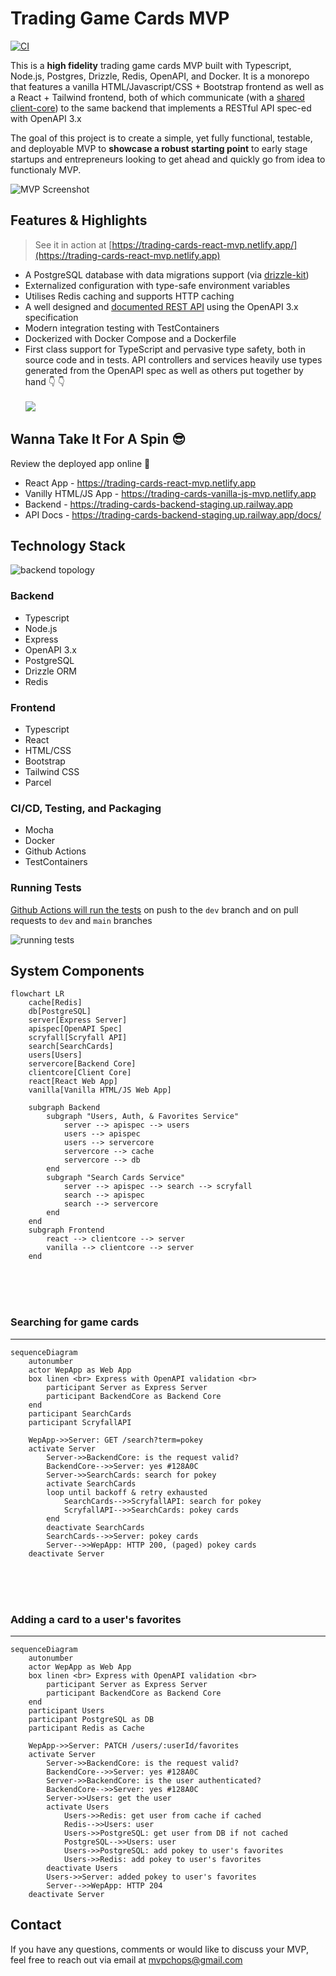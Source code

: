 # Trading Game Cards MVP

[![CI](https://github.com/mvpchops/trading-cards/actions/workflows/CI.yaml/badge.svg)](https://github.com/mvpchops/trading-cards/actions/workflows/CI.yaml)

This is a **high fidelity** trading game cards MVP built with Typescript, Node.js, Postgres, Drizzle, Redis, OpenAPI, and Docker. It is a monorepo that features a vanilla HTML/Javascript/CSS + Bootstrap frontend as well as a React + Tailwind frontend, both of which communicate (with a [shared client-core](/shared/server/client/client-core)) to the same backend that implements a RESTful API spec-ed with OpenAPI 3.x

The goal of this project is to create a simple, yet fully functional, testable, and deployable MVP to **showcase a robust starting point** to early stage startups and entrepreneurs looking to get ahead and quickly go from idea to functionaly MVP.

![MVP Screenshot](static/images/vanilla-js-frontent-app-transformed.png)

## Features & Highlights

> See it in action at [https://trading-cards-react-mvp.netlify.app/](https://trading-cards-react-mvp.netlify.app)


- A PostgreSQL database with data migrations support (via [drizzle-kit](https://github.com/drizzle-team/drizzle-kit))
- Externalized configuration with type-safe environment variables
- Utilises Redis caching and supports HTTP caching
- A well designed and [documented REST API](https://trading-cards-backend-staging.up.railway.app/docs/) using the OpenAPI 3.x specification
- Modern integration testing with TestContainers
- Dockerized with Docker Compose and a Dockerfile
- First class support for TypeScript and pervasive type safety, both in source code and in tests. API controllers and services heavily use types generated from the OpenAPI spec as well as others put together by hand :point_down: :point_down: <br /><br /> 
    ![](/static/images/hand-made-ts-types-transformed.png)


## Wanna Take It For A Spin :sunglasses:

Review the deployed app online :rocket:

- React App - https://trading-cards-react-mvp.netlify.app
- Vanilly HTML/JS App - https://trading-cards-vanilla-js-mvp.netlify.app
- Backend - https://trading-cards-backend-staging.up.railway.app
- API Docs - https://trading-cards-backend-staging.up.railway.app/docs/


## Technology Stack

![backend topology](/static/images/Railway-backend-topology-transformed.png)

### Backend
- Typescript
- Node.js
- Express
- OpenAPI 3.x
- PostgreSQL
- Drizzle ORM
- Redis

### Frontend 
- Typescript
- React
- HTML/CSS
- Bootstrap
- Tailwind CSS
- Parcel

### CI/CD, Testing, and Packaging
- Mocha
- Docker
- Github Actions
- TestContainers


### Running Tests

[Github Actions will run the tests](https://github.com/mvpchops/trading-cards/actions/runs/10248704190/job/28350534204) on push to the `dev` branch and on pull requests to `dev` and `main` branches

![running tests](static/images/GHA-workflow-transformed.png)


## System Components

```mermaid
flowchart LR
    cache[Redis]
    db[PostgreSQL]
    server[Express Server]
    apispec[OpenAPI Spec]
    scryfall[Scryfall API]
    search[SearchCards]
    users[Users]
    servercore[Backend Core]
    clientcore[Client Core]
    react[React Web App]
    vanilla[Vanilla HTML/JS Web App]
    
    subgraph Backend
        subgraph "Users, Auth, & Favorites Service"
            server --> apispec --> users
            users --> apispec
            users --> servercore
            servercore --> cache
            servercore --> db
        end
        subgraph "Search Cards Service"
            server --> apispec --> search --> scryfall
            search --> apispec
            search --> servercore
        end
    end
    subgraph Frontend
        react --> clientcore --> server
        vanilla --> clientcore --> server
    end
```

<br /><br /><br />
### Searching for game cards
---

```mermaid
sequenceDiagram
    autonumber
    actor WepApp as Web App
    box linen <br> Express with OpenAPI validation <br>
        participant Server as Express Server
        participant BackendCore as Backend Core
    end
    participant SearchCards
    participant ScryfallAPI
    
    WepApp->>Server: GET /search?term=pokey
    activate Server
        Server->>BackendCore: is the request valid?
        BackendCore-->>Server: yes #128A0C
        Server->>SearchCards: search for pokey
        activate SearchCards
        loop until backoff & retry exhausted
            SearchCards-->>ScryfallAPI: search for pokey 
            ScryfallAPI-->>SearchCards: pokey cards
        end
        deactivate SearchCards
        SearchCards-->>Server: pokey cards
        Server-->>WepApp: HTTP 200, (paged) pokey cards
    deactivate Server
```    

<br /><br /><br />
### Adding a card to a user's favorites
---

```mermaid
sequenceDiagram
    autonumber
    actor WepApp as Web App
    box linen <br> Express with OpenAPI validation <br>
        participant Server as Express Server
        participant BackendCore as Backend Core
    end
    participant Users
    participant PostgreSQL as DB
    participant Redis as Cache
    
    WepApp->>Server: PATCH /users/:userId/favorites
    activate Server
        Server->>BackendCore: is the request valid?
        BackendCore-->>Server: yes #128A0C
        Server->>BackendCore: is the user authenticated?
        BackendCore-->>Server: yes #128A0C
        Server->>Users: get the user
        activate Users
            Users->>Redis: get user from cache if cached
            Redis-->>Users: user
            Users->>PostgreSQL: get user from DB if not cached
            PostgreSQL-->>Users: user
            Users->>PostgreSQL: add pokey to user's favorites
            Users->>Redis: add pokey to user's favorites
        deactivate Users
        Users->>Server: added pokey to user's favorites
        Server-->>WepApp: HTTP 204
    deactivate Server
```  

## Contact

If you have any questions, comments or would like to discuss your MVP, feel free to reach out via email at [mvpchops@gmail.com](mailto:mvpchops@gmail.com)

